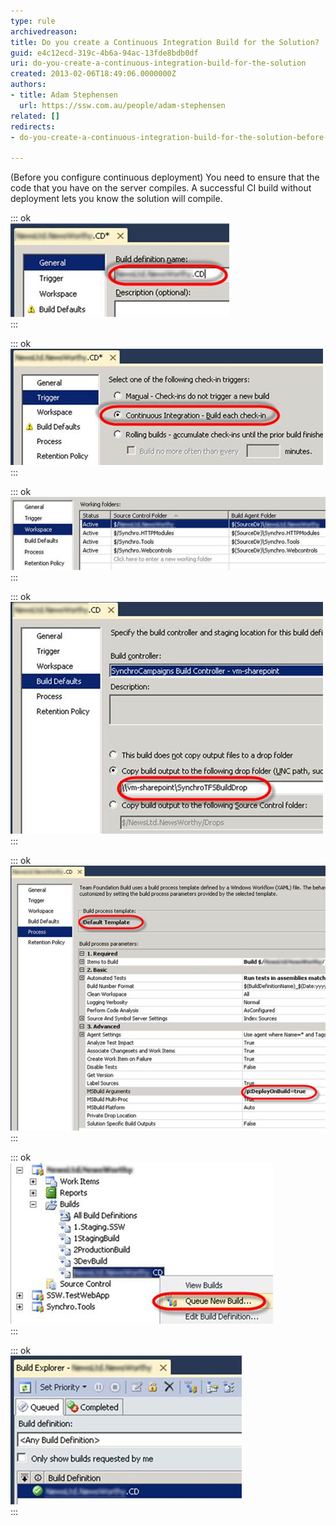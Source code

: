 ```yaml
---
type: rule
archivedreason: 
title: Do you create a Continuous Integration Build for the Solution?
guid: e4c12ecd-319c-4b6a-94ac-13fde8bdb0df
uri: do-you-create-a-continuous-integration-build-for-the-solution
created: 2013-02-06T18:49:06.0000000Z
authors:
- title: Adam Stephensen
  url: https://ssw.com.au/people/adam-stephensen
related: []
redirects:
- do-you-create-a-continuous-integration-build-for-the-solution-before-configuring-continuous-deployment

---
```


(Before you configure continuous deployment) You need to ensure that the code that you have on the server compiles. A successful CI build without deployment lets you know the solution will compile.

<!--endintro-->

::: ok  
![Figure: The Build definition name should include the project name. The reason for this is that builds for all solutions are placed in the same folder, and including the build name makes the Build Drop folder organised](ci-build-1.jpg)  
:::  

::: ok  
![Figure: On the Trigger tab choose Continuous Integration. This ensures that each check-in results in a build](ci-build-2.jpg)  
:::  

::: ok  
![Figure: On the Workspace tab you need to include all source control folders that are required for the build](ci-build-3.jpg)  
:::  

::: ok  
![Figure: Enter the path to your Drop Folder (where you drop your builds)](ci-build-4.jpg)  
:::  

::: ok  
![Figure: Choose the Default Build template and enter the DeployOnBuild argument to the MSBuild Arguments parameter of the build template](ci-build-5.jpg)  
:::  

::: ok  
![Figure: Queue a build, to ensure our CI build is working correctly](ci-build-6.jpg)  
:::  

::: ok  
![Figure: Before we setup continuous deployment it is important to get a successful basic CI build](ci-build-7.jpg)  
:::
